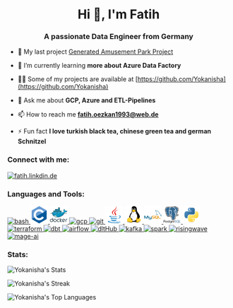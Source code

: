 <h1 align="center">Hi 👋, I'm Fatih</h1>
<h3 align="center">A passionate Data Engineer from Germany</h3>

- 🔭 My last project [Generated Amusement Park Project](https://github.com/Yokanisha/generatedAmusementPark)

- 🌱 I’m currently learning **more about Azure Data Factory**

- 👨‍💻 Some of my projects are available at [https://github.com/Yokanisha](https://github.com/Yokanisha)

- 💬 Ask me about **GCP, Azure and ETL-Pipelines**

- 📫 How to reach me **fatih.oezkan1993@web.de**

- ⚡ Fun fact **I love turkish black tea, chinese green tea and german Schnitzel**

<h3 align="left">Connect with me:</h3>
<p align="left">
<a href="https://linkedin.com/in/fatih.linkdin.de" target="blank"><img align="center" src="https://raw.githubusercontent.com/rahuldkjain/github-profile-readme-generator/master/src/images/icons/Social/linked-in-alt.svg" alt="fatih.linkdin.de" height="30" width="40" /></a>
</p>

<h3 align="left">Languages and Tools:</h3>
<p align="left"> <a href="https://www.gnu.org/software/bash/" target="_blank" rel="noreferrer"> <img src="https://www.vectorlogo.zone/logos/gnu_bash/gnu_bash-icon.svg" alt="bash" width="40" height="40"/> </a> <a href="https://www.cprogramming.com/" target="_blank" rel="noreferrer"> <img src="https://raw.githubusercontent.com/devicons/devicon/master/icons/c/c-original.svg" alt="c" width="40" height="40"/> </a> <a href="https://www.docker.com/" target="_blank" rel="noreferrer"> <img src="https://raw.githubusercontent.com/devicons/devicon/master/icons/docker/docker-original-wordmark.svg" alt="docker" width="40" height="40"/> </a> <a href="https://cloud.google.com" target="_blank" rel="noreferrer"> <img src="https://www.vectorlogo.zone/logos/google_cloud/google_cloud-icon.svg" alt="gcp" width="40" height="40"/> </a> <a href="https://git-scm.com/" target="_blank" rel="noreferrer"> <img src="https://www.vectorlogo.zone/logos/git-scm/git-scm-icon.svg" alt="git" width="40" height="40"/> </a> <a href="https://www.java.com" target="_blank" rel="noreferrer"> <img src="https://raw.githubusercontent.com/devicons/devicon/master/icons/java/java-original.svg" alt="java" width="40" height="40"/> </a> <a href="https://www.linux.org/" target="_blank" rel="noreferrer"> <img src="https://raw.githubusercontent.com/devicons/devicon/master/icons/linux/linux-original.svg" alt="linux" width="40" height="40"/> </a> <a href="https://www.mysql.com/" target="_blank" rel="noreferrer"> <img src="https://raw.githubusercontent.com/devicons/devicon/master/icons/mysql/mysql-original-wordmark.svg" alt="mysql" width="40" height="40"/> </a> <a href="https://www.postgresql.org" target="_blank" rel="noreferrer"> <img src="https://raw.githubusercontent.com/devicons/devicon/master/icons/postgresql/postgresql-original-wordmark.svg" alt="postgresql" width="40" height="40"/> </a> <a href="https://www.python.org" target="_blank" rel="noreferrer"> <img src="https://raw.githubusercontent.com/devicons/devicon/master/icons/python/python-original.svg" alt="python" width="40" height="40"/> </a> <a href="https://www.terraform.io/" target="_blank" rel="noreferrer"> <img src="https://www.vectorlogo.zone/logos/terraformio/terraformio-icon.svg" alt="terraform" width="40" height="40"/> </a> <a href="https://www.getdbt.com/product/dbt-cloud" target="_blank" rel="noreferrer"> <img src="https://raw.githubusercontent.com/gilbarbara/logos/52addcaa18dfecb4df77f3ee0753dca6b98187ad/logos/dbt-icon.svg" alt="dbt" width="40" height="40"/> </a> <a href="https://airflow.apache.org/" target="_blank" rel="noreferrer"> <img src="https://upload.vectorlogo.zone/logos/apache_airflow/images/3ace832a-ef3c-489d-a0a2-b8a9ad16423f.svg" alt="airflow" width="40" height="40"/> </a> <a href="https://dlthub.com/" target="_blank" rel="noreferrer"> <img src="https://avatars.githubusercontent.com/u/89419010?s=200&v=4" alt="dltHub" width="40" height="40"/> </a> <a href="https://kafka.apache.org/documentation/streams/" target="_blank" rel="noreferrer"> <img src="https://www.vectorlogo.zone/logos/apache_kafka/apache_kafka-ar21.svg" alt="kafka" width="40" height="40"/> </a> <a href="https://spark.apache.org/" target="_blank" rel="noreferrer"> <img src="https://www.vectorlogo.zone/logos/apache_spark/apache_spark-ar21.svg" alt="spark" width="40" height="40"/> </a> <a href="https://risingwave.com/" target="_blank" rel="noreferrer"> <img src="https://lh3.googleusercontent.com/w1cubJiyJJHx8M3ypLyrV6E90UJlL0-F7rQRWRcF1yfMqx-xGuVkjdY0TEIKAI61-P8qyXMn_n4hS0HUr-sv=w160-h160" alt="risingwave" width="40" height="40"/> </a> <a href="https://www.mage.ai/" target="_blank" rel="noreferrer"> <img src="https://avatars.githubusercontent.com/u/69371472?s=200&v=4" alt="mage-ai" width="40" height="40"/> </a> </p>

<h3 align="left">Stats:</h3>

![Yokanisha's Stats](https://github-readme-stats.vercel.app/api?username=Yokanisha&theme=dark&show_icons=true&hide_border=false&count_private=true)

![Yokanisha's Streak](https://github-readme-streak-stats.herokuapp.com/?user=Yokanisha&theme=dark&hide_border=false)

![Yokanisha's Top Languages](https://github-readme-stats.vercel.app/api/top-langs/?username=Yokanisha&theme=dark&show_icons=true&hide_border=false&layout=compact)
